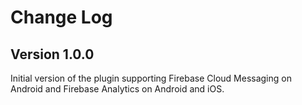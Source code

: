 Change Log
==========

## Version 1.0.0

Initial version of the plugin supporting Firebase Cloud Messaging on Android and Firebase Analytics on Android and iOS.
